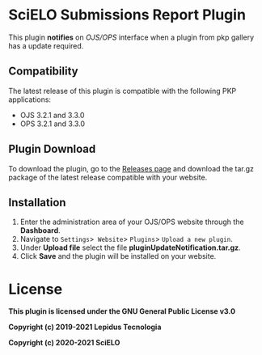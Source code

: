 # SciELO Submissions Report Plugin 

This plugin **notifies** on *OJS/OPS* interface when a plugin from pkp gallery has a update required. 

## Compatibility

The latest release of this plugin is compatible with the following PKP applications:

* OJS 3.2.1 and 3.3.0
* OPS 3.2.1 and 3.3.0


## Plugin Download

To download the plugin, go to the [Releases page](https://github.com/lepidus/pluginUpdateNotification/releases) and download the tar.gz package of the latest release compatible with your website.

## Installation

1. Enter the administration area of ​​your OJS/OPS website through the __Dashboard__.
2. Navigate to `Settings`>` Website`> `Plugins`> `Upload a new plugin`.
3. Under __Upload file__ select the file __pluginUpdateNotification.tar.gz__.
4. Click __Save__ and the plugin will be installed on your website.


# License
__This plugin is licensed under the GNU General Public License v3.0__

__Copyright (c) 2019-2021 Lepidus Tecnologia__

__Copyright (c) 2020-2021 SciELO__
